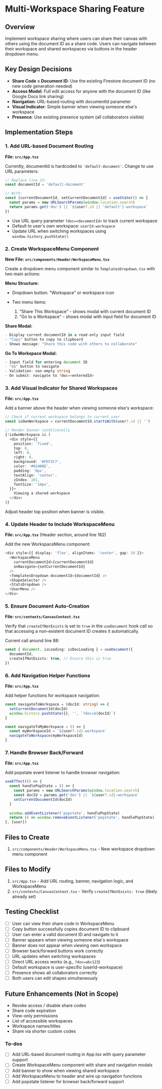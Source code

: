 <!-- 6fde1f29-6a09-455c-aae0-32ea8b46dcb0 9861abd0-fdb7-45ca-b291-dab1b094df66 -->
# Multi-Workspace Sharing Feature

## Overview

Implement workspace sharing where users can share their canvas with others using the document ID as a share code. Users can navigate between their workspace and shared workspaces via buttons in the header dropdown menu.

## Key Design Decisions

- **Share Code = Document ID**: Use the existing Firestore document ID (no new code generation needed)
- **Access Model**: Full edit access for anyone with the document ID (like Google Docs link sharing)
- **Navigation**: URL-based routing with documentId parameter
- **Visual Indicator**: Simple banner when viewing someone else's workspace
- **Presence**: Use existing presence system (all collaborators visible)

## Implementation Steps

### 1. Add URL-based Document Routing

**File: `src/App.tsx`**

Currently, documentId is hardcoded to `'default-document'`. Change to use URL parameters:

```typescript
// Replace line 23:
const documentId = 'default-document'

// With:
const [currentDocumentId, setCurrentDocumentId] = useState(() => {
  const params = new URLSearchParams(window.location.search)
  return params.get('doc') || `${user?.id || 'default'}-workspace`
})
```

- Use URL query parameter `?doc=<documentId>` to track current workspace
- Default to user's own workspace: `userId-workspace`
- Update URL when switching workspaces using `window.history.pushState()`

### 2. Create WorkspaceMenu Component

**New File: `src/components/Header/WorkspaceMenu.tsx`**

Create a dropdown menu component similar to `TemplatesDropdown.tsx` with two main actions:

**Menu Structure:**

- Dropdown button: "Workspace" or workspace icon
- Two menu items:

  1. "Share This Workspace" - shows modal with current document ID
  2. "Go to a Workspace" - shows modal with input field for document ID

**Share Modal:**

```typescript
- Display current documentId in a read-only input field
- "Copy" button to copy to clipboard
- Shows message: "Share this code with others to collaborate"
```

**Go To Workspace Modal:**

```typescript
- Input field for entering document ID
- "Go" button to navigate
- Validation: non-empty string
- On submit: navigate to ?doc=<enteredId>
```

### 3. Add Visual Indicator for Shared Workspaces

**File: `src/App.tsx`**

Add a banner above the header when viewing someone else's workspace:

```typescript
// Check if current workspace belongs to current user
const isOwnWorkspace = currentDocumentId.startsWith(user?.id || '')

// Render banner conditionally
{!isOwnWorkspace && (
  <div style={{
    position: 'fixed',
    top: 0,
    left: 0,
    right: 0,
    background: '#FEF3C7',
    color: '#92400E',
    padding: '8px',
    textAlign: 'center',
    zIndex: 101,
    fontSize: '14px',
  }}>
    Viewing a shared workspace
  </div>
)}
```

Adjust header top position when banner is visible.

### 4. Update Header to Include WorkspaceMenu

**File: `src/App.tsx`** (Header section, around line 182)

Add the new WorkspaceMenu component:

```typescript
<div style={{ display: 'flex', alignItems: 'center', gap: 10 }}>
  <WorkspaceMenu 
    currentDocumentId={currentDocumentId}
    onNavigate={setCurrentDocumentId}
  />
  <TemplatesDropdown documentId={documentId} />
  <ShapeSelector />
  <StatsDropdown />
  <UserMenu />
</div>
```

### 5. Ensure Document Auto-Creation

**File: `src/contexts/CanvasContext.tsx`**

Verify that `createIfNotExists` is set to `true` in the `useDocument` hook call so that accessing a non-existent document ID creates it automatically.

Current call around line 88:

```typescript
const { document, isLoading: isDocLoading } = useDocument({
  documentId,
  createIfNotExists: true, // Ensure this is true
})
```

### 6. Add Navigation Helper Functions

**File: `src/App.tsx`**

Add helper functions for workspace navigation:

```typescript
const navigateToWorkspace = (docId: string) => {
  setCurrentDocumentId(docId)
  window.history.pushState({}, '', `?doc=${docId}`)
}

const navigateToMyWorkspace = () => {
  const myWorkspaceId = `${user?.id}-workspace`
  navigateToWorkspace(myWorkspaceId)
}
```

### 7. Handle Browser Back/Forward

**File: `src/App.tsx`**

Add popstate event listener to handle browser navigation:

```typescript
useEffect(() => {
  const handlePopState = () => {
    const params = new URLSearchParams(window.location.search)
    const docId = params.get('doc') || `${user?.id}-workspace`
    setCurrentDocumentId(docId)
  }
  
  window.addEventListener('popstate', handlePopState)
  return () => window.removeEventListener('popstate', handlePopState)
}, [user])
```

## Files to Create

1. `src/components/Header/WorkspaceMenu.tsx` - New workspace dropdown menu component

## Files to Modify

1. `src/App.tsx` - Add URL routing, banner, navigation logic, and WorkspaceMenu
2. `src/contexts/CanvasContext.tsx` - Verify `createIfNotExists: true` (likely already set)

## Testing Checklist

- [ ] User can view their share code in WorkspaceMenu
- [ ] Copy button successfully copies document ID to clipboard
- [ ] User can enter a valid document ID and navigate to it
- [ ] Banner appears when viewing someone else's workspace
- [ ] Banner does not appear when viewing own workspace
- [ ] Browser back/forward buttons work correctly
- [ ] URL updates when switching workspaces
- [ ] Direct URL access works (e.g., `?doc=abc123`)
- [ ] Default workspace is user-specific (userId-workspace)
- [ ] Presence shows all collaborators correctly
- [ ] Both users can edit shapes simultaneously

## Future Enhancements (Not in Scope)

- Revoke access / disable share codes
- Share code expiration
- View-only permissions
- List of accessible workspaces
- Workspace names/titles
- Share via shorter custom codes

### To-dos

- [ ] Add URL-based document routing in App.tsx with query parameter support
- [ ] Create WorkspaceMenu component with share and navigation modals
- [ ] Add banner to show when viewing shared workspace
- [ ] Add WorkspaceMenu to header and wire up navigation functions
- [ ] Add popstate listener for browser back/forward support